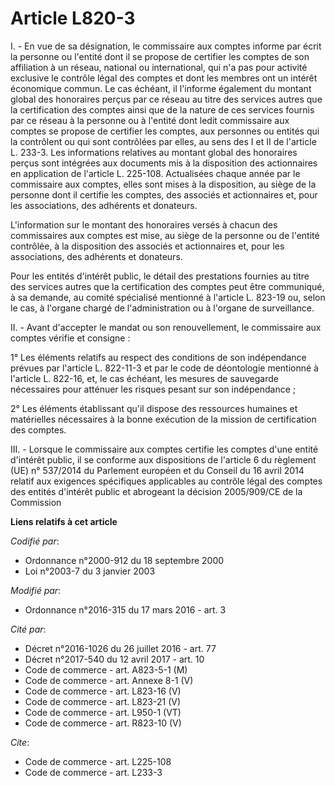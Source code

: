 # Article L820-3

I. - En vue de sa désignation, le commissaire aux comptes informe par écrit la personne ou l'entité dont il se propose de
certifier les comptes de son affiliation à un réseau, national ou international, qui n'a pas pour activité exclusive le
contrôle légal des comptes et dont les membres ont un intérêt économique commun. Le cas échéant, il l'informe également du
montant global des honoraires perçus par ce réseau au titre des services autres que la certification des comptes ainsi que de
la nature de ces services fournis par ce réseau à la personne ou à l'entité dont ledit commissaire aux comptes se propose de
certifier les comptes, aux personnes ou entités qui la contrôlent ou qui sont contrôlées par elles, au sens des I et II de
l'article L. 233-3. Les informations relatives au montant global des honoraires perçus sont intégrées aux documents mis à la
disposition des actionnaires en application de l'article L. 225-108. Actualisées chaque année par le commissaire aux comptes,
elles sont mises à la disposition, au siège de la personne dont il certifie les comptes, des associés et actionnaires et,
pour les associations, des adhérents et donateurs.

L'information sur le montant des honoraires versés à chacun des commissaires aux comptes est mise, au siège de la personne ou
de l'entité contrôlée, à la disposition des associés et actionnaires et, pour les associations, des adhérents et donateurs.

Pour les entités d'intérêt public, le détail des prestations fournies au titre des services autres que la certification des
comptes peut être communiqué, à sa demande, au comité spécialisé mentionné à l'article L. 823-19 ou, selon le cas, à l'organe
chargé de l'administration ou à l'organe de surveillance.

II. - Avant d'accepter le mandat ou son renouvellement, le commissaire aux comptes vérifie et consigne :

1° Les éléments relatifs au respect des conditions de son indépendance prévues par l'article L. 822-11-3 et par le code de
déontologie mentionné à l'article L. 822-16, et, le cas échéant, les mesures de sauvegarde nécessaires pour atténuer les
risques pesant sur son indépendance ;

2° Les éléments établissant qu'il dispose des ressources humaines et matérielles nécessaires à la bonne exécution de la
mission de certification des comptes.

III. - Lorsque le commissaire aux comptes certifie les comptes d'une entité d'intérêt public, il se conforme aux dispositions
de l'article 6 du règlement (UE) n° 537/2014 du Parlement européen et du Conseil du 16 avril 2014 relatif aux exigences
spécifiques applicables au contrôle légal des comptes des entités d'intérêt public et abrogeant la décision 2005/909/CE de la
Commission

**Liens relatifs à cet article**

_Codifié par_:

  - Ordonnance n°2000-912 du 18 septembre 2000
  - Loi n°2003-7 du 3 janvier 2003

_Modifié par_:

  - Ordonnance n°2016-315 du 17 mars 2016 - art. 3

_Cité par_:

  - Décret n°2016-1026 du 26 juillet 2016 - art. 77
  - Décret n°2017-540 du 12 avril 2017 - art. 10
  - Code de commerce - art. A823-5-1 (M)
  - Code de commerce - art. Annexe 8-1 (V)
  - Code de commerce - art. L823-16 (V)
  - Code de commerce - art. L823-21 (V)
  - Code de commerce - art. L950-1 (VT)
  - Code de commerce - art. R823-10 (V)

_Cite_:

  - Code de commerce - art. L225-108
  - Code de commerce - art. L233-3
